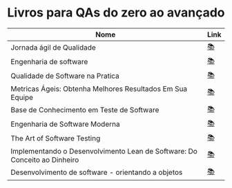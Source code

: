 # Livros para QAs do zero ao avançado

| Nome                                                                                                                     | Link                         |
| ------------------------------------------------------------------------------------------------------------------------ | ---------------------------- |
| Jornada ágil de Qualidade                                                                                                | [📚](https://amzn.to/3WOTA7S) |
| Engenharia de software                                                                                                   | [📚](https://amzn.to/3Gl8UUi) |
| Qualidade de Software na Pratica                                                                                         | [📚](https://amzn.to/3vhNO2R) |
| Metricas Ágeis: Obtenha Melhores Resultados Em Sua Equipe                                                                | [📚](https://amzn.to/3WvGfBB) |
| Base de Conhecimento em Teste de Software                                                                                | [📚](https://amzn.to/3vk1r1h) |
| Engenharia de Software Moderna                                                                                           | [📚](https://amzn.to/3GndMYO) |
| The Art of Software Testing                                                                                              | [📚](https://amzn.to/3PV57jJ) |
| Implementando o Desenvolvimento Lean de Software: Do Conceito ao Dinheiro                                                | [📚](https://amzn.to/3GmHvBe) |
| Desenvolvimento de software - orientando a objetos                                                                       | [📚](https://amzn.to/3Gl9ZeO) |
